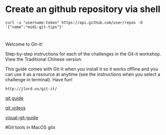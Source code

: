 # Create an github repository via shell
```
curl -u "username:token" https://api.github.com/user/repos -d '{"name":"midi-git-tips"}'
```

#
Welcome to Git-it!

Step-by-step instructions for each of the challenges in the Git-it workshop. View the Traditional Chinese version.

This guide comes with Git-it when you install it so it works offline and you can use it as a resource at anytime (see the instructions when you select a challenge in terminal). Have fun!
```
http://jlord.us/git-it/
```

[git guide](http://www.bootcss.com/p/git-guide/)

[git videos](http://git-scm.com/videos)

[visual-git-guide](http://marklodato.github.io/visual-git-guide/index-en.html)

#Git tools in MacOS
gitx